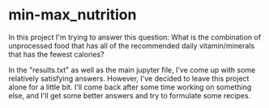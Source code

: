 # min-max_nutrition
In this project I'm trying to answer this question: What is the combination of unprocessed food that has all of the recommended daily vitamin/minerals that has the fewest calories?

In the "results.txt" as well as the main jupyter file, I've come up with some relatively satisfying answers. However, I've decided to leave this project alone for a little bit. I'll come back after some time working on something else, and I'll get some better answers and try to formulate some recipes.
